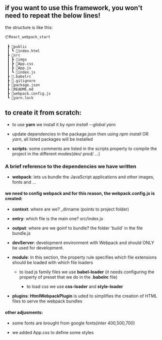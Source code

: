 ## if you want to use this framework, you won't need to repeat the below lines!

the structure is like this:

```
📦React_webpack_start

 ┣ 📂public
 ┃ ┗ 📜index.html
 ┣ 📂src
 ┃ ┣ 📂imgs
 ┃ ┣ 📜App.css
 ┃ ┣ 📜App.js
 ┃ ┗ 📜index.js
 ┣ 📜.babelrc
 ┣ 📜.gitignore
 ┣ 📜package.json
 ┣ 📜README.md
 ┣ 📜webpack.config.js
 ┗ 📜yarn.lock
```

## to create it from scratch:

- to use **yarn** we install it by _npm install --global yarn_

- update dependencies in the package.json
  then using _npm install_ OR _yarn_, all listed packages will be installed

- **scripts**: some comments are listed in the scripts property to compile the project in the different modes(dev/ prod/ ...)

### A brief reference to the dependencies we have written

- **webpack**: lets us bundle the JavaScript applications and other images, fonts and ...

#### we need to config webpack and for this reason, the webpack.config.js is created:

- **context**: where are we? \_dirname (points to project folder)

- **entry**: which file is the main one? src/index.js

- **output**: where are we goinf to bundle? the folder 'build' in the file bundle.js

- **devServer**: development environment with Webpack and should ONLY be used for development.

- **module**: In this section, the property rule specifies which file extensions should be loaded with which file loaders

  - to load js family files we use **babel-loader** (it needs configuring the property of preset that we do in the .**babelrc** file)

    - to load css we use **css-loader** and **style-loader**

- **plugins**: **HtmlWebpackPlugin** is uded to simplifies the creation of HTML files to serve the webpack bundles

#### other adjusments:

- some fonts are brought from google fonts(inter 400,500,700)

- we added App.css to define some styles
